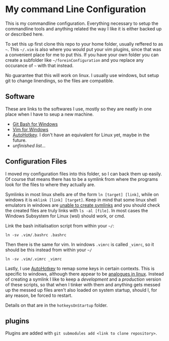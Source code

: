 # My command Line Configuration

This is my commandline configuration. Everything necessary to setup the commandline tools and anything related the way I like it is either backed up or described here.

To set this up first clone this repo to your home folder, usually reffered to as `~`. This `~/.vim` is also where you would put your vim plugins, since that was a convenient place for me to put this. If you have your own folder you can create a subfolder like `~/foreinConfiguration` and you replace any occurance of `~` with that instead. 

No guarantee that this will work on linux. I usually use windows, but setup git to change linendings, so the files are compatible.

## Software

These are links to the softwares I use, mostly so they are neatly in one place when I have to seup a new machine.

* [Git Bash for Windows](https://git-scm.com/downloads)
* [Vim for Windows](https://www.vim.org/download.php)
* [AutoHotkey](https://www.autohotkey.com/). I don't have an equivalent for Linux yet, maybe in the future.
* *unfinished list...*

## Configuration Files

I moved my configuration files into this folder, so I can back them up easily. Of course that means there has to be a symlink from where the programs look for the files to where they actually are.

Symlinks in most linux shells are of the form `ln [target] [link]`, while on windows it is `mklink [link] [target]`. Keep in mind that some linux shell emulators in windows are [unable to create symlinks](https://github.com/git-for-windows/git/wiki/Symbolic-Links) and you should check the created files are truly links with `ls -al [file]`. In most cases the Windows Subsystem for Linux (wsl) should work, or cmd.

Link the bash initialisation script from within your `~/`:

```
ln -sv .vim/.bashrc .bashrc
```

Then there is the same for vim. In windows `.vimrc` is called `_vimrc`, so it should be this instead from within your `~/`

```
ln -sv .vim/.vimrc _vimrc
```

Lastly, I use [AutoHotkey](https://www.autohotkey.com/) to remap some keys in certain contexts. This is specific to windows, although there appear to be [analogues in linux](https://unix.stackexchange.com/questions/165124/autohotkey-equivalent#:~:text=There's%20a%20port%20of%20AutoHotKey,unix%20systems%20is%20the%20shell.). Instead of creating a symlink I like to keep a *development* and a *production* version of these scripts, so that when I tinker with them and anything gets messed up the messed up files aren't also loaded on system startup, should I, for any reason, be forced to restart. 

Details on that are in the `hotkeysOnStartup` folder.

## plugins

Plugins are added with `git submodules add <link to clone repository>`.
